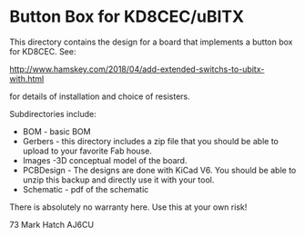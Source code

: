 # Button Box for KD8CEC/uBITX
 
This directory contains the design for a board that implements a button box for KD8CEC. See:

http://www.hamskey.com/2018/04/add-extended-switchs-to-ubitx-with.html

for details of installation and choice of resisters. 

Subdirectories include:
- BOM - basic BOM
- Gerbers - this directory includes a zip file that you should be able to upload to
            your favorite Fab house.
- Images -3D conceptual model of the board.
- PCBDesign - The designs are done with KiCad V6. You should be able to unzip this backup and directly use it with your tool.
- Schematic - pdf of the schematic


There is absolutely no warranty here. Use this at your own risk!


73
Mark Hatch
AJ6CU


